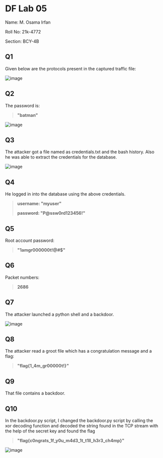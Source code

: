 # DF Lab 05
Name: M. Osama Irfan

Roll No: 21k-4772

Section: BCY-4B
## Q1
Given below are the protocols present in the captured traffic file:

![image](https://user-images.githubusercontent.com/115397536/224506279-a32ff9ab-7662-48b1-85db-a4842c547d7c.png)

## Q2
The password is:
> **"batman"**

![image](https://user-images.githubusercontent.com/115397536/224506385-989f395a-648c-4597-b5ce-a78d70e93aa9.png)

## Q3
The attacker got a file named as credentials.txt and the bash history. Also he was able to extract the credentials for the database.

![image](https://user-images.githubusercontent.com/115397536/224506640-d3e90fde-e895-4119-8984-c529ad40d1d8.png)

## Q4
He logged in into the database using the above credentials.
> **username: "myuser"**
> 
> **password: "P@ssw0rd123456!"**

## Q5
Root account password:
> **"1amgr000000t!@#$"**

## Q6
Packet numbers: 
> **2686**

## Q7 
The attacker launched a python shell and a backdoor.

![image](https://user-images.githubusercontent.com/115397536/226186134-442ab9a6-c2f2-4206-99b3-33f854031cc3.png)

## Q8
The attacker read a groot file which has a congratulation message and a flag:
> **"flag{1_4m_gr00000t!}"**

## Q9
That file contains a backdoor.

## Q10
In the backdoor.py script, I changed the backdoor.py script by calling the xor decoding function and decoded the string found in the TCP stream with the help of the secret key and found the flag 
> **"flag{c0ngrats_1f_y0u_m4d3_1t_t1ll_h3r3_ch4mp}"**

![image](https://user-images.githubusercontent.com/115397536/234763252-d1b1b55c-4a01-4125-b397-3b2f2a99f2f5.png)
